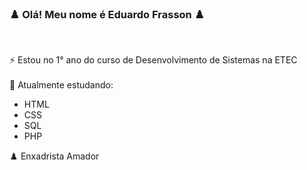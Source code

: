    ### ♟️ Olá! Meu nome é Eduardo Frasson ♟️ 
<br>

⚡ Estou no 1° ano do curso de Desenvolvimento de Sistemas na ETEC <br><br>
🌱 Atualmente estudando: <br>
 <ul>
  <li>HTML</li>
  <li>CSS</li>
  <li>SQL</li>
  <li>PHP</li>
</ul>

♟️ Enxadrista Amador
